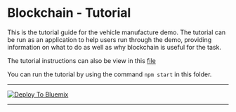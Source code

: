 # Blockchain - Tutorial

This is the tutorial guide for the vehicle manufacture demo. The tutorial can be run as an application to help users run through the demo, providing information on what to do as well as why blockchain is useful for the task.

The tutorial instructions can also be view in this [file](tutorial.md)

You can run the tutorial by using the command `npm start` in this folder.

***

[![Deploy To Bluemix](/.bluemix/GetVehicleManufacture.png)](https://console.bluemix.net/devops/setup/deploy/?repository=https%3A//github.com/IBM-Blockchain/vehicle-manufacture&branch=master)
***
